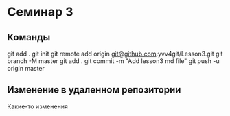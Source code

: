 # Семинар 3



## Команды
git add .
git init
git remote add origin git@github.com:yvv4git/Lesson3.git
git branch -M master
git add .
git commit -m "Add lesson3 md file"
git push -u origin master

## Изменение в удаленном репозитории
Какие-то изменения